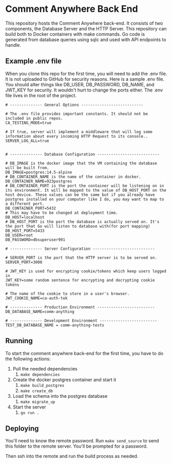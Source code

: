 # Comment Anywhere Back End

This repository hosts the Comment Anywhere back-end. It consists of two components, the Database Server and the HTTP Server. This repository can build both to Docker containers with make commands. Go code is generated from database queries using sqlc and used with API endpoints to handle.

## Example .env file

When you clone this repo for the first time, you will need to add the .env file. It is not uploaded to GitHub for security reasons. Here is a sample .env file. You should alter things like DB_USER, DB_PASSWORD, DB_NAME, and JWT_KEY for security. It wouldn't hurt to change the ports either. The .env file lives in the root of the project.

```env
# -------------- General Options ---------------------------

# The .env file provides important constants. It should not be included in public repos. 
CA_TESTING_MODE=true

# If true, server will implement a middleware that will log some information about every incoming HTTP Request to its console.. 
SERVER_LOG_ALL=true


# -------------- Database Configuration ---------------------------

# DB_IMAGE is the docker image that the VM containing the database will be built from.
DB_IMAGE=postgres:14.5-alpine
# DB_CONTAINER_NAME is the name of the container in docker.
DB_CONTAINER_NAME=923postgres
# DB_CONTAINER_PORT is the port the container will be listening on in its environment. It will be mapped to the value of DB_HOST_PORT on the host device. These values can be the same but if you already have postgres installed on your computer like I do, you may want to map to a different port.
DB_CONTAINER_PORT=5432
# This may have to be changed at deployment time. 
DB_HOST=localhost
# DB_HOST_PORT is the port the database is actually served on. It's the port that Go will listen to database with(for port mapping)
DB_HOST_PORT=5433
DB_USER=root
DB_PASSWORD=dbsuperuser991

# -------------- Server Configuration ---------------------------

# SERVER_PORT is the port that the HTTP server is to be served on.
SERVER_PORT=3000

# JWT_KEY is used for encrypting cookie/tokens which keep users logged in
JWT_KEY=some random sentence for encrypting and decrypting cookie tokens

# The name of the cookie to store in a user's browser. 
JWT_COOKIE_NAME=ca-auth-tok

# -------------- Production Environment -------------------------
DB_DATABASE_NAME=comm-anything

# -------------- Development Environment -------------------------
TEST_DB_DATABASE_NAME = comm-anything-tests

```

## Running

To start the comment anywhere back-end for the first time, you have to do the following actions:
1. Pull the needed dependencies
    1. `make dependencies`
2. Create the docker postgres container and start it
    1. `make build_postgres`
    2. `make create_db`
3. Load the schema into the postgres database
    1. `make migrate_up`
4. Start the server
    1. `go run .`

## Deploying

You'll need to know the remote password. Run `make send_source` to send this folder to the remote server. You'll be prompted for a password.

Then ssh into the remote and run the build process as needed. 


